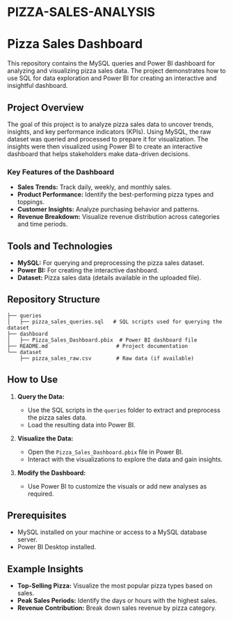 # PIZZA-SALES-ANALYSIS

# Pizza Sales Dashboard

This repository contains the MySQL queries and Power BI dashboard for analyzing and visualizing pizza sales data. The project demonstrates how to use SQL for data exploration and Power BI for creating an interactive and insightful dashboard.

## Project Overview

The goal of this project is to analyze pizza sales data to uncover trends, insights, and key performance indicators (KPIs). Using MySQL, the raw dataset was queried and processed to prepare it for visualization. The insights were then visualized using Power BI to create an interactive dashboard that helps stakeholders make data-driven decisions.

### Key Features of the Dashboard
- **Sales Trends:** Track daily, weekly, and monthly sales.
- **Product Performance:** Identify the best-performing pizza types and toppings.
- **Customer Insights:** Analyze purchasing behavior and patterns.
- **Revenue Breakdown:** Visualize revenue distribution across categories and time periods.

## Tools and Technologies
- **MySQL:** For querying and preprocessing the pizza sales dataset.
- **Power BI:** For creating the interactive dashboard.
- **Dataset:** Pizza sales data (details available in the uploaded file).

## Repository Structure
```
├── queries
│   ├── pizza_sales_queries.sql   # SQL scripts used for querying the dataset
├── dashboard
│   ├── Pizza_Sales_Dashboard.pbix  # Power BI dashboard file
├── README.md                      # Project documentation
└── dataset
    ├── pizza_sales_raw.csv        # Raw data (if available)
```

## How to Use

1. **Query the Data:**
   - Use the SQL scripts in the `queries` folder to extract and preprocess the pizza sales data.
   - Load the resulting data into Power BI.

2. **Visualize the Data:**
   - Open the `Pizza_Sales_Dashboard.pbix` file in Power BI.
   - Interact with the visualizations to explore the data and gain insights.

3. **Modify the Dashboard:**
   - Use Power BI to customize the visuals or add new analyses as required.

## Prerequisites

- MySQL installed on your machine or access to a MySQL database server.
- Power BI Desktop installed.

## Example Insights
- **Top-Selling Pizza:** Visualize the most popular pizza types based on sales.
- **Peak Sales Periods:** Identify the days or hours with the highest sales.
- **Revenue Contribution:** Break down sales revenue by pizza category.



